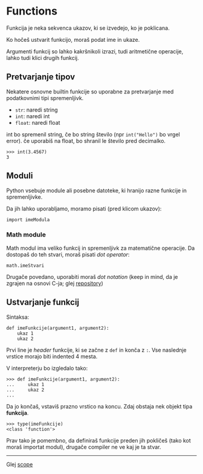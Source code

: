 # Functions

Funkcija je neka sekvenca ukazov, ki se izvedejo, ko je poklicana. 

Ko hočeš ustvarit funkcijo, moraš podat ime in ukaze.

Argumenti funkcij so lahko kakršnikoli izrazi, tudi aritmetične operacije, lahko tudi klici drugih funkcij.

## Pretvarjanje tipov

Nekatere osnovne builtin funkcije so uporabne za pretvarjanje med podatkovnimi tipi spremenljivk.

- `str`: naredi string
- `int`: naredi int
- `float`: naredi float

int bo spremenil string, če bo string število (npr `int("Hello")` bo vrgel error). če uporabiš na float, bo shranil le število pred decimalko.

    >>> int(3.4567)
    3

## Moduli

Python vsebuje module ali posebne datoteke, ki hranijo razne funkcije in spremenljivke.

Da jih lahko uporabljamo, moramo pisati (pred klicom ukazov):

    import imeModula

### Math module

Math modul ima veliko funkcij in spremenljivk za matematične operacije. Da dostopaš do teh stvari, moraš pisati _dot operator_:

    math.imeStvari

Drugače povedano, uporabiti moraš _dot notation_ (keep in mind, da je zgrajen na osnovi C-ja; glej [repository](https://github.com/JanPanjan/C))

## Ustvarjanje funkcij

Sintaksa:

    def imeFunkcije(argument1, argument2):
        ukaz 1
        ukaz 2

Prvi line je _header_ funkcije, ki se začne z `def` in konča z `:`. Vse naslednje vrstice morajo biti indented 4 mesta.

V interpreterju bo izgledalo tako:

    >>> def imeFunkcije(argument1, argument2):
    ...     ukaz 1
    ...     ukaz 2
    ...

Da jo končaš, vstaviš prazno vrstico na koncu. Zdaj obstaja nek objekt tipa **funkcija**.

    >>> type(imeFunkcije)
    <class 'function'>

Prav tako je pomembno, da definiraš funkcije preden jih pokličeš (tako kot moraš importat modul), drugače compiler ne ve kaj je ta stvar.

---

Glej [scope](docs/scope.md) 
